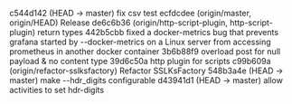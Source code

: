 c544d142 (HEAD -> master) fix csv test
ecfdcdee (origin/master, origin/HEAD) Release
de6c6b36 (origin/http-script-plugin, http-script-plugin) return types
442b5cbb fixed a docker-metrics bug that prevents grafana started by --docker-metrics on a Linux server from accessing prometheus in another docker container
3b6b88f9 overload post for null payload & no content type
39d6c50a http plugin for scripts
c99b609a (origin/refactor-sslksfactory) Refactor SSLKsFactory
548b3a4e (HEAD -> master) make --hdr_digits configurable
d43941d1 (HEAD -> master) allow activities to set hdr-digits
